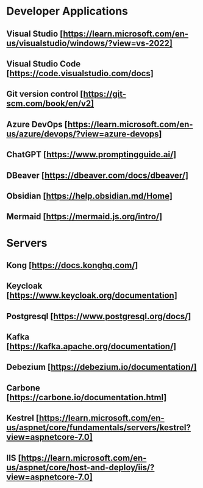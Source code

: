 # Developer Applications
## Visual Studio [https://learn.microsoft.com/en-us/visualstudio/windows/?view=vs-2022]
## Visual Studio Code [https://code.visualstudio.com/docs]
## Git version control [https://git-scm.com/book/en/v2]
## Azure DevOps [https://learn.microsoft.com/en-us/azure/devops/?view=azure-devops]
## ChatGPT [https://www.promptingguide.ai/]
## DBeaver [https://dbeaver.com/docs/dbeaver/]
## Obsidian [https://help.obsidian.md/Home]
## Mermaid [https://mermaid.js.org/intro/]


# Servers
## Kong [https://docs.konghq.com/]
## Keycloak [https://www.keycloak.org/documentation]
## Postgresql [https://www.postgresql.org/docs/]
## Kafka [https://kafka.apache.org/documentation/]
## Debezium [https://debezium.io/documentation/]
## Carbone [https://carbone.io/documentation.html]
## Kestrel [https://learn.microsoft.com/en-us/aspnet/core/fundamentals/servers/kestrel?view=aspnetcore-7.0]
## IIS [https://learn.microsoft.com/en-us/aspnet/core/host-and-deploy/iis/?view=aspnetcore-7.0]

